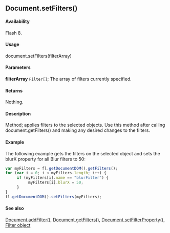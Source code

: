 ## Document.setFilters()

#### Availability

Flash 8.

#### Usage

document.setFilters(filterArray)

#### Parameters

**filterArray** `Filter[]`; The array of filters currently specified.

#### Returns

Nothing.

#### Description

Method; applies filters to the selected objects. Use this method after calling document.getFilters() and making any desired changes to the filters.

#### Example

The following example gets the filters on the selected object and sets the blurX property for all Blur filters to 50:

```javascript
var myFilters = fl.getDocumentDOM().getFilters();
for (var i = 0; i < myFilters.length; i++) {
     if (myFilters[i].name == "blurFilter") {
          myFilters[i].blurX = 50;
     }
}
fl.getDocumentDOM().setFilters(myFilters);
```

#### See also

[Document.addFilter()](../Document_object/Document3.md), [Document.getFilters()](../Document_object/Document79.md), [Document.setFilterProperty()](../Document_object/Document520.md), [Filter object](../Filter_object/Filter_summary.md)
